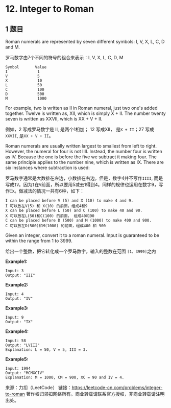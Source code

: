 # 12. Integer to Roman

## 1 题目

Roman numerals are represented by seven different symbols: I, V, X, L, C, D and M.

罗马数字由7个不同的符号的组合来表示：I, V, X, L, C, D, M

```
Symbol       Value
I             1
V             5
X             10
L             50
C             100
D             500
M             1000
```

For example, two is written as II in Roman numeral, just two one's added together. Twelve is written as, XII, which is simply X + II. The number twenty seven is written as XXVII, which is XX + V + II.

例如，2 写成罗马数字是 II, 是两个1相加； 12 写成XII， 是```X + II```；27 写成```XXVII```, 是```XX + V + II```。

Roman numerals are usually written largest to smallest from left to right. However, the numeral for four is not IIII. Instead, the number four is written as IV. Because the one is before the five we subtract it making four. The same principle applies to the number nine, which is written as IX. There are six instances where subtraction is used:

罗马数字通常是大数排在左边，小数排在右边。但是，数字4并不写作```IIII```, 而是写成```IV```。因为```I```在```V```前面，所以要用5减去1得到4。同样的规律也运用在数字9，写作```IX```。做减法的情况一共有6种，如下：

```
I can be placed before V (5) and X (10) to make 4 and 9. 
I 可以放在V(5) 和 X(10) 的前面，组成4和9
X can be placed before L (50) and C (100) to make 40 and 90. 
X 可以放在L(50)和C(100) 的前面， 组成40和90
C can be placed before D (500) and M (1000) to make 400 and 900.
C 可以放在D(500)和M(1000) 的前面，组成400 和 900
```

Given an integer, convert it to a roman numeral. Input is guaranteed to be within the range from 1 to 3999.

给出一个整数，把它转化成一个罗马数字。输入的整数在范围 ```[1，3999]```之内

**Example1:**

```
Input: 3
Output: "III"
```

**Example2:**

```
Input: 4
Output: "IV"
```

**Example3:**

```
Input: 9
Output: "IX"
```

**Example4:**

```
Input: 58
Output: "LVIII"
Explanation: L = 50, V = 5, III = 3.
```

**Example5:**

```
Input: 1994
Output: "MCMXCIV"
Explanation: M = 1000, CM = 900, XC = 90 and IV = 4.
```



来源：力扣（LeetCode）
链接：https://leetcode-cn.com/problems/integer-to-roman
著作权归领扣网络所有。商业转载请联系官方授权，非商业转载请注明出处。

